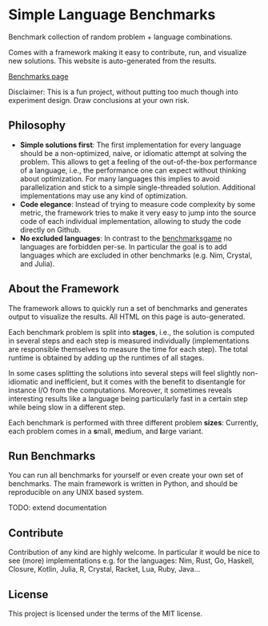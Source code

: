 # Simple Language Benchmarks

Benchmark collection of random problem + language combinations.

Comes with a framework making it easy to contribute, run, and visualize new solutions.
This website is auto-generated from the results.

[Benchmarks page](https://bluenote10.github.io/SimpleLanguageBenchmarks)

Disclaimer:
This is a fun project, without putting too much though into experiment design.
Draw conclusions at your own risk.



## Philosophy


- **Simple solutions first**: The first implementation for every language should be a non-optimized, naive, or idiomatic attempt
  at solving the problem. This allows to get a feeling of the out-of-the-box performance of a language, i.e., the performance
  one can expect without thinking about optimization.
  For many languages this implies to avoid parallelization and stick to a simple single-threaded solution.
  Additional implementations may use any kind of optimization.
- **Code elegance**: Instead of trying to measure code complexity by some metric, the framework tries to make it very easy to jump into the source code
  of each individual implementation, allowing to study the code directly on Github.
- **No excluded languages**: In contrast to the [benchmarksgame](http://benchmarksgame.alioth.debian.org/play.html)
  no languages are forbidden per-se. In particular the goal is to add languages which are excluded in other benchmarks (e.g. Nim, Crystal, and Julia).



## About the Framework

The framework allows to quickly run a set of benchmarks and generates output to visualize the results.
All HTML on this page is auto-generated.

Each benchmark problem is split into **stages**, i.e., the solution is computed in several steps and
each step is measured individually (implementations are responsible themselves to measure the time for each step).
The total runtime is obtained by adding up the runtimes of all stages.

In some cases splitting the solutions into several steps will feel slightly non-idiomatic and inefficient,
but it comes with the benefit to disentangle for instance I/O from the computations.
Moreover, it sometimes reveals interesting results like a language being particularly fast in a certain step
while being slow in a different step.

Each benchmark is performed with three different problem **sizes**: Currently, each problem comes in a
**s**mall, **m**edium, and **l**arge variant.

## Run Benchmarks

You can run all benchmarks for yourself or even create your own set of benchmarks.
The main framework is written in Python, and should be reproducible on any UNIX based system.

TODO: extend documentation

## Contribute

Contribution of any kind are highly welcome.
In particular it would be nice to see (more) implementations e.g. for the languages:
Nim, Rust, Go, Haskell, Closure, Kotlin, Julia, R, Crystal, Racket, Lua, Ruby, Java...

## License

This project is licensed under the terms of the MIT license.


